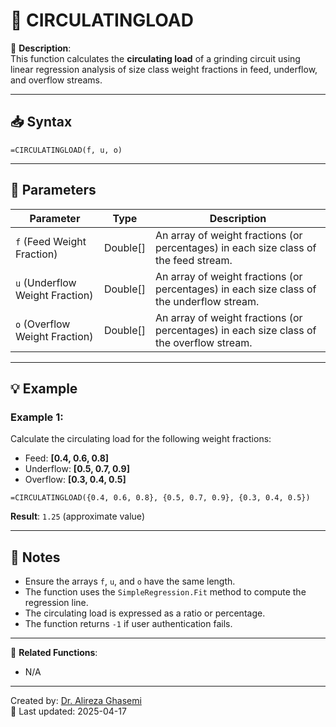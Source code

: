 # 🔁 CIRCULATINGLOAD

🔹 **Description**:  
This function calculates the **circulating load** of a grinding circuit using linear regression analysis of size class weight fractions in feed, underflow, and overflow streams.

---

## 📥 Syntax

```excel
=CIRCULATINGLOAD(f, u, o)
```

---

## 🧾 Parameters

| Parameter          | Type      | Description                                                                 |
|---------------------|-----------|-----------------------------------------------------------------------------|
| `f` (Feed Weight Fraction) | Double[]  | An array of weight fractions (or percentages) in each size class of the feed stream. |
| `u` (Underflow Weight Fraction) | Double[]  | An array of weight fractions (or percentages) in each size class of the underflow stream. |
| `o` (Overflow Weight Fraction) | Double[]  | An array of weight fractions (or percentages) in each size class of the overflow stream. |

---

## 💡 Example

### Example 1:
Calculate the circulating load for the following weight fractions:  
- Feed: **[0.4, 0.6, 0.8]**  
- Underflow: **[0.5, 0.7, 0.9]**  
- Overflow: **[0.3, 0.4, 0.5]**

```excel
=CIRCULATINGLOAD({0.4, 0.6, 0.8}, {0.5, 0.7, 0.9}, {0.3, 0.4, 0.5})
```

**Result**: `1.25` (approximate value)

---

## 📝 Notes

- Ensure the arrays `f`, `u`, and `o` have the same length.
- The function uses the `SimpleRegression.Fit` method to compute the regression line.
- The circulating load is expressed as a ratio or percentage.
- The function returns `-1` if user authentication fails.

---

📌 **Related Functions**:
- N/A  

---

Created by: [Dr. Alireza Ghasemi](https://github.com/Dr-Alireza-Ghasemi)  
📅 Last updated: 2025-04-17
